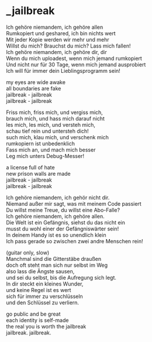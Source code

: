 # _jailbreak

Ich gehöre niemandem, ich gehöre allen  
Rumkopiert und geshared, ich bin nichts wert  
Mit jeder Kopie werden wir mehr und mehr  
Willst du mich? Brauchst du mich? Lass mich fallen!  
Ich gehöre niemandem, ich gehöre dir, dir  
Wenn du mich uploadest, wenn mich jemand rumkopiert  
Und nicht nur für 30 Tage, wenn mich jemand ausprobiert  
Ich will für immer dein Lieblingsprogramm sein!

my eyes are wide awake  
all boundaries are fake  
jailbreak - jailbreak  
jailbreak - jailbreak

Friss mich, friss mich, und vergiss mich,  
brauch mich, und hass mich darauf nicht  
les mich, les mich, und versteh mich,  
schau tief rein und untersteh dich!  
such mich, klau mich, und verschenk mich  
rumkopiern ist unbedenklich  
Fass mich an, und mach mich besser  
Leg mich unters Debug-Messer!

a license full of hate  
new prison walls are made  
jailbreak - jailbreak  
jailbreak - jailbreak

Ich gehöre niemandem, ich gehör nicht dir.  
Niemand außer mir sagt, was mit meinem Code passiert  
Du willst meine Treue, du willst eine Abo-Falle?  
Ich gehöre niemandem, ich gehöre allen.  
Die Welt ist ein Gefängnis, siehst du das nicht ein  
musst du wohl einer der Gefängniswärter sein!  
In deinem Handy ist es so unendlich klein  
Ich pass gerade so zwischen zwei andre Menschen rein!

(guitar only, slow)  
Manchmal sind die Gitterstäbe draußen  
doch oft steht man sich nur selbst im Weg  
also lass die Ängste sausen,  
und sei du selbst, bis die Aufregung sich legt.  
In dir steckt ein kleines Wunder,  
und keine Regel ist es wert  
sich für immer zu verschlüsseln  
und den Schlüssel zu verliern.

go public and be great  
each identity is self-made  
the real you is worth the jailbreak  
jailbreak. jailbreak.

